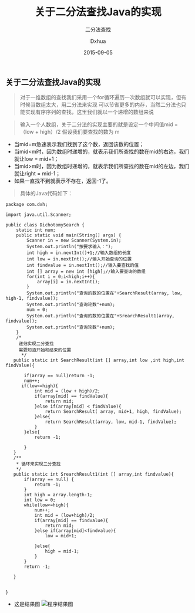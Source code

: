﻿---
layout:     post                    # 使用的布局（不需要改）
title:      关于二分法查找Java的实现               # 标题
subtitle:   二分法查找            #副标题
date:       2015-09-05              # 时间
author:     Dxhua                      # 作者
header-img: img/contact-bg.jpg    #这篇文章标题背景图片
catalog: true                       # 是否归档
tags:                               #标签
    - Java
    - 算法
---


## 关于二分法查找Java的实现 ##
> 对于一维数组的查找我们采用一个for循环遍历一次数组就可以实现，但有时候当数组太大，用二分法来实现
可以节省更多的内存，当然二分法也只能实现有序序列的查找，这里我们就以一个递增的数组来说

> 输入一个人数组，关于二分法的实现主要的就是设定一个中间值mid = （low + high）/2
假设我们要查找的数为 m

- 当mid=m急速表示我们找到了这个数，返回该数的位置；
- 当mid<m时，因为数组时递增的，就表示我们所查找的数在mid的右边，我们就让low = mid+1；
- 当mid>m时，因为数组时递增的，就表示我们所查找的数在mid的左边，我们就让right = mid-1；
- 如果一直找不到就表示不存在，返回-1了。

>具体的Java代码如下：


```
package com.dxh;

import java.util.Scanner;

public class DichotomySearch {
	static int num;
	public static void main(String[] args) {
		Scanner in = new Scanner(System.in);
		System.out.println("按要求输入：");
		int high = in.nextInt()+1;//输入数组的长度
		int low = in.nextInt();//输入开始查询的位置
		int findvalue = in.nextInt();//输入要查找的值
		int [] array = new int [high];//输入要查询的数组
		for(int i = 0;i<high;i++){
			array[i] = in.nextInt();
		}
		System.out.println("查询的数的位置在"+SearchResult(array, low, high-1, findvalue));
		System.out.println("查询轮数"+num);
		num = 0;
		System.out.println("查询的数的位置在"+SrearchResult1(array, findvalue));
		System.out.println("查询轮数"+num);
	}
	/*
	 递归实现二分查找
	 需要知道开始和结束的位置
	  */
   public static int SearchResult(int [] array,int low ,int high,int findValue){

	   if(array == null)return -1;
	   num++;
	  if(low<=high){
		   int mid = (low + high)/2;
		   if(array[mid] == findValue){
			   return mid;
		   }else if(array[mid] < findValue){
			   return SearchResult( array, mid+1, high, findValue);
		   }else{
			   return SearchResult(array, low, mid-1, findValue);
		   }
	   }else{
		   return -1;

	   }
   }
   /**
    * 循环来实现二分查找
    */
   public static int SrearchResult1(int [] array,int findvalue){
	   if(array == null) {
		   return -1;
	   }
	   int high = array.length-1;
	   int low = 0;
	   while(low<=high){
		   num++;
		   int mid = (low+high)/2;
		   if(array[mid] == findvalue){
			   return mid;
		   }else if(array[mid]<findvalue){
			   low = mid+1;

		   }else{
			   high = mid-1;
		   }
	   }
	   return -1;

   }


}

```


- 这是结果图
![程序结果图](http://ovt2nfhfc.bkt.clouddn.com/04693b9eae1291c896d19a3e3d8e1e8a.png)
